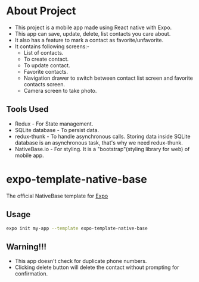 # About Project

- This project is a mobile app made using React native with Expo.
- This app can save, update, delete, list contacts you care about.
- It also has a feature to mark a contact as favorite/unfavorite.
- It contains following screens:-
  - List of contacts.
  - To create contact.
  - To update contact.
  - Favorite contacts.
  - Navigation drawer to switch between contact list screen and favorite contacts screen.
  - Camera screen to take photo.

## Tools Used

- Redux - For State management.
- SQLite database - To persist data.
- redux-thunk - To handle asynchronous calls.
  Storing data inside SQLite database is an asynchronous task, that's why we need redux-thunk.
- NativeBase.io - For styling. It is a "bootstrap"(styling library for web) of mobile app.

# expo-template-native-base

The official NativeBase template for [Expo](https://docs.expo.io/)

## Usage

```sh
expo init my-app --template expo-template-native-base
```

## Warning!!!
- This app doesn't check for duplicate phone numbers.
- Clicking delete button will delete the contact without prompting for confirmation.
